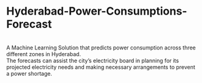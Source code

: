 # Hyderabad-Power-Consumptions-Forecast
<br>
A Machine Learning Solution that predicts power consumption across three different zones in Hyderabad. 
<br>
The forecasts can assist the city’s electricity board in planning for its projected electricity needs and making necessary arrangements to prevent a power shortage.

